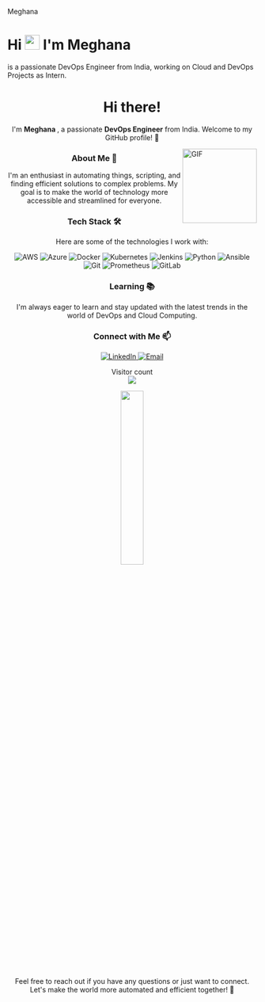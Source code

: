 Meghana
<h1>Hi <img src="https://raw.githubusercontent.com/MartinHeinz/MartinHeinz/master/wave.gif" width="30px"> I'm Meghana </h1>

<p><Meghana> is a passionate DevOps Engineer from India, working on Cloud and DevOps Projects as Intern.</p>
<h1 align="center"> Hi there! </h1>
<p align="center">I'm <strong>Meghana </strong>, a passionate <strong>DevOps Engineer</strong> from India. Welcome to my GitHub profile! 🚀</p>
<img align="right" height="150rem" alt="GIF" src="https://dribbble.com/shots/17188530-Female-working-on-a-computer-Animation-explainer-video" />

<h3 align="center"> About Me 🌟</h3>
<p align="center">I'm an enthusiast in automating things, scripting, and finding efficient solutions to complex problems. My goal is to make the world of technology more accessible and streamlined for everyone.</p>

<h3 align="center"> Tech Stack 🛠️</h3>
<p align="center">Here are some of the technologies I work with:</p>
<p align="center">
  <img src="https://img.shields.io/badge/-AWS-FF9900?style=for-the-badge&logo=amazon-aws&logoColor=white" alt="AWS">
  <img src="https://img.shields.io/badge/-Azure-0089D6?style=for-the-badge&logo=microsoft-azure&logoColor=white" alt="Azure">
  <img src="https://img.shields.io/badge/-Docker-2496ED?style=for-the-badge&logo=docker&logoColor=white" alt="Docker">
  <img src="https://img.shields.io/badge/-Kubernetes-326CE5?style=for-the-badge&logo=kubernetes&logoColor=white" alt="Kubernetes">
  <img src="https://img.shields.io/badge/-Jenkins-D24939?style=for-the-badge&logo=jenkins&logoColor=white" alt="Jenkins">
  <img src="https://img.shields.io/badge/-Python-3776AB?style=for-the-badge&logo=python&logoColor=white" alt="Python">
  <img src="https://img.shields.io/badge/-Ansible-EE0000?style=for-the-badge&logo=ansible&logoColor=white" alt="Ansible">
  <img src="https://img.shields.io/badge/-Git-F05032?style=for-the-badge&logo=git&logoColor=white" alt="Git">
  <img src="https://img.shields.io/badge/-Prometheus-E6522C?style=for-the-badge&logo=prometheus&logoColor=white" alt="Prometheus">
  <img src="https://img.shields.io/badge/-GitLab-FFCA28?style=for-the-badge&logo=gitlab&logoColor=white" alt="GitLab">
</p>

<h3 align="center"> Learning 📚</h3>
<p align="center">I'm always eager to learn and stay updated with the latest trends in the world of DevOps and Cloud Computing.</p>

<h3 align="center"> Connect with Me 📫</h3>
<p align="center">
  <a href="https://www.linkedin.com/in/your-profile">
    <img src="https://img.shields.io/badge/LinkedIn-0077B5?style=for-the-badge&logo=linkedin&logoColor=white" alt="LinkedIn">
  </a>
  <a href="mailto:kusuma.meghana7@gmail.com">
    <img src="https://img.shields.io/badge/Email-D14836?style=for-the-badge&logo=gmail&logoColor=white" alt="Email">
  </a>
</p>
<p align="center">
  Visitor count<br>
  <img src="https://profile-counter.glitch.me/Shwetang550/count.svg" />
</p>
<div style="text-align: center;">
  <img src="https://media.giphy.com/media/jpVnC65DmYeyRL4LHS/giphy.gif" width="30%">
</div>


<p align="center">Feel free to reach out if you have any questions or just want to connect. Let's make the world more automated and efficient together! 🤝</p>
